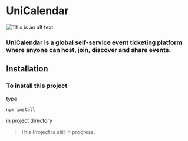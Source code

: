 # UniCalendar
![This is an alt text.](../unicalendar/client/public/favicon.svg "Unicalendar Logo.")
### UniCalendar is a global self-service event ticketing platform where anyone can host, join, discover and share events. 

## Installation

### To install this project
type
```
npm install
```
in project directory

> This Project is still in progress.